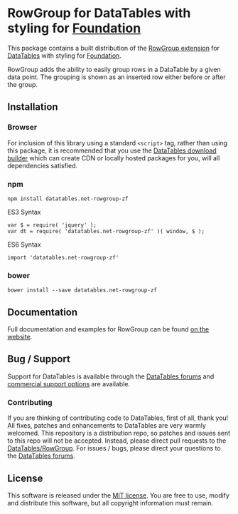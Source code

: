 # RowGroup for DataTables with styling for [Foundation](https://get.foundation/)

This package contains a built distribution of the [RowGroup extension](https://datatables.net/extensions/RowGroup) for [DataTables](https://datatables.net/) with styling for [Foundation](https://get.foundation/).

RowGroup adds the ability to easily group rows in a DataTable by a given data point. The grouping is shown as an inserted row either before or after the group.


## Installation

### Browser

For inclusion of this library using a standard `<script>` tag, rather than using this package, it is recommended that you use the [DataTables download builder](//datatables.net/download) which can create CDN or locally hosted packages for you, will all dependencies satisfied.

### npm

```
npm install datatables.net-rowgroup-zf
```

ES3 Syntax
```
var $ = require( 'jquery' );
var dt = require( 'datatables.net-rowgroup-zf' )( window, $ );
```

ES6 Syntax
```
import 'datatables.net-rowgroup-zf'
```

### bower

```
bower install --save datatables.net-rowgroup-zf
```



## Documentation

Full documentation and examples for RowGroup can be found [on the website](https://datatables.net/extensions/rowgroup).


## Bug / Support

Support for DataTables is available through the [DataTables forums](//datatables.net/forums) and [commercial support options](//datatables.net/support) are available.


### Contributing

If you are thinking of contributing code to DataTables, first of all, thank you! All fixes, patches and enhancements to DataTables are very warmly welcomed. This repository is a distribution repo, so patches and issues sent to this repo will not be accepted. Instead, please direct pull requests to the [DataTables/RowGroup](http://github.com/DataTables/RowGroup). For issues / bugs, please direct your questions to the [DataTables forums](//datatables.net/forums).


## License

This software is released under the [MIT license](//datatables.net/license). You are free to use, modify and distribute this software, but all copyright information must remain.

